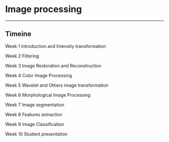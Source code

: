 # Image processing

---

## Timeine

Week 1 Introduction and Intensity transformation

Week 2 Filtering

Week 3 Image Restoration and Reconstruction

Week 4 Color Image Processing

Week 5 Wavelet and Others image transformation

Week 6 Morphological Image Processing

Week 7 Image segmentation

Week 8 Features extraction

Week 9 Image Classification

Week 10 Student presentation
